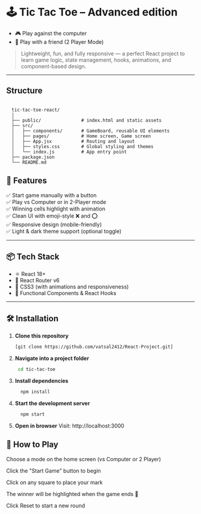 # 🕹️ Tic Tac Toe – Advanced edition


- 🎮 Play against the computer  
- 👥 Play with a friend (2 Player Mode)

> Lightweight, fun, and fully responsive — a perfect React project to learn game logic, state management, hooks, animations, and component-based design.

---
  ## Structure 
```text
  
  tic-tac-toe-react/
  │
  ├── public/               # index.html and static assets
  ├── src/
  │   ├── components/       # GameBoard, reusable UI elements
  │   ├── pages/            # Home screen, Game screen
  │   ├── App.jsx           # Routing and layout
  │   ├── styles.css        # Global styling and themes
  │   └── index.js          # App entry point
  ├── package.json
  └── README.md

```
## 🚀 Features

✅ Start game manually with a button  
✅ Play vs Computer or in 2-Player mode  
✅ Winning cells highlight with animation  
✅ Clean UI with emoji-style ❌ and ⭕  
✅ Responsive design (mobile-friendly)  
✅ Light & dark theme support (optional toggle)

---

## 📦 Tech Stack

- ⚛️ React 18+
- 🔁 React Router v6
- 💅 CSS3 (with animations and responsiveness)
- 📁 Functional Components & React Hooks

---

## 🛠️ Installation

1. **Clone this repository**
   ```bash
   [git clone https://github.com/vatsal2412/React-Project.git]
2. **Navigate into a project folder**
   ```bash
    cd tic-tac-toe

3. **Install dependencies**
    ```bash
      npm install
4. **Start the development server**
    ```bash
      npm start
5. **Open in browser**
Visit: http://localhost:3000
  

## 📌 How to Play
Choose a mode on the home screen (vs Computer or 2 Player)

Click the "Start Game" button to begin

Click on any square to place your mark

The winner will be highlighted when the game ends 🎉

Click Reset to start a new round


